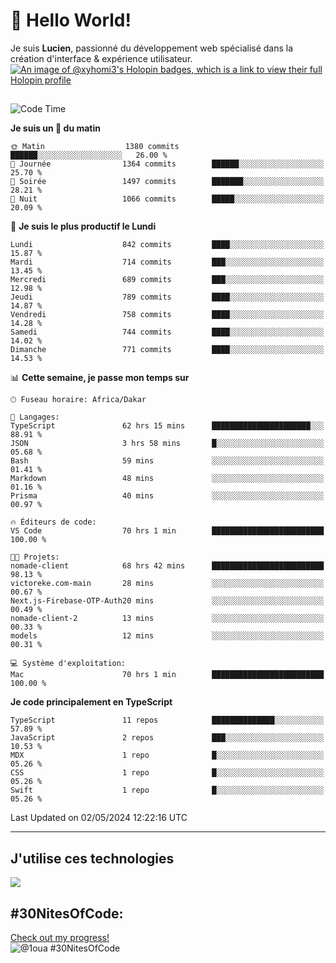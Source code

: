 # 👋 Hello World!

Je suis **Lucien**, passionné du développement web spécialisé dans la création d'interface & expérience utilisateur.
[![An image of @xyhomi3's Holopin badges, which is a link to view their full Holopin profile](https://holopin.me/xyhomi3)](https://holopin.io/@xyhomi3)

##

<!--START_SECTION:waka-->
![Code Time](http://img.shields.io/badge/Code%20Time-1%2C113%20hrs%2010%20mins-blue)

**Je suis un 🐤 du matin** 

```text
🌞 Matin                  1380 commits        ██████░░░░░░░░░░░░░░░░░░░   26.00 % 
🌆 Journée                1364 commits        ██████░░░░░░░░░░░░░░░░░░░   25.70 % 
🌃 Soirée                 1497 commits        ███████░░░░░░░░░░░░░░░░░░   28.21 % 
🌙 Nuit                   1066 commits        █████░░░░░░░░░░░░░░░░░░░░   20.09 % 
```
📅 **Je suis le plus productif le Lundi** 

```text
Lundi                    842 commits         ████░░░░░░░░░░░░░░░░░░░░░   15.87 % 
Mardi                    714 commits         ███░░░░░░░░░░░░░░░░░░░░░░   13.45 % 
Mercredi                 689 commits         ███░░░░░░░░░░░░░░░░░░░░░░   12.98 % 
Jeudi                    789 commits         ████░░░░░░░░░░░░░░░░░░░░░   14.87 % 
Vendredi                 758 commits         ████░░░░░░░░░░░░░░░░░░░░░   14.28 % 
Samedi                   744 commits         ████░░░░░░░░░░░░░░░░░░░░░   14.02 % 
Dimanche                 771 commits         ████░░░░░░░░░░░░░░░░░░░░░   14.53 % 
```


📊 **Cette semaine, je passe mon temps sur** 

```text
🕑︎ Fuseau horaire: Africa/Dakar

💬 Langages: 
TypeScript               62 hrs 15 mins      ██████████████████████░░░   88.91 % 
JSON                     3 hrs 58 mins       █░░░░░░░░░░░░░░░░░░░░░░░░   05.68 % 
Bash                     59 mins             ░░░░░░░░░░░░░░░░░░░░░░░░░   01.41 % 
Markdown                 48 mins             ░░░░░░░░░░░░░░░░░░░░░░░░░   01.16 % 
Prisma                   40 mins             ░░░░░░░░░░░░░░░░░░░░░░░░░   00.97 % 

🔥 Éditeurs de code: 
VS Code                  70 hrs 1 min        █████████████████████████   100.00 % 

🐱‍💻 Projets: 
nomade-client            68 hrs 42 mins      █████████████████████████   98.13 % 
victoreke.com-main       28 mins             ░░░░░░░░░░░░░░░░░░░░░░░░░   00.67 % 
Next.js-Firebase-OTP-Auth20 mins             ░░░░░░░░░░░░░░░░░░░░░░░░░   00.49 % 
nomade-client-2          13 mins             ░░░░░░░░░░░░░░░░░░░░░░░░░   00.33 % 
models                   12 mins             ░░░░░░░░░░░░░░░░░░░░░░░░░   00.31 % 

💻 Système d'exploitation: 
Mac                      70 hrs 1 min        █████████████████████████   100.00 % 
```

**Je code principalement en TypeScript** 

```text
TypeScript               11 repos            ██████████████░░░░░░░░░░░   57.89 % 
JavaScript               2 repos             ███░░░░░░░░░░░░░░░░░░░░░░   10.53 % 
MDX                      1 repo              █░░░░░░░░░░░░░░░░░░░░░░░░   05.26 % 
CSS                      1 repo              █░░░░░░░░░░░░░░░░░░░░░░░░   05.26 % 
Swift                    1 repo              █░░░░░░░░░░░░░░░░░░░░░░░░   05.26 % 
```




 Last Updated on 02/05/2024 12:22:16 UTC
<!--END_SECTION:waka-->
---

## J'utilise ces technologies

<p align="left">
  <a href="https://skillicons.dev">
    <img src="https://skillicons.dev/icons?i=ts,js,md,scss,tailwind,react,redux,docker,express,astro,vite,nextjs,vercel,figma,ableton" />
  </a>
</p>

## #30NitesOfCode:
  [Check out my progress!](https://www.codedex.io/@1oua/30-nites-of-code)  
  ![@1oua #30NitesOfCode](https://www.codedex.io/api/petStatus?user=1oua)
